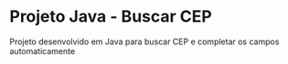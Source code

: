 # Projeto Java - Buscar CEP
Projeto desenvolvido em Java para buscar CEP e completar os campos automaticamente
